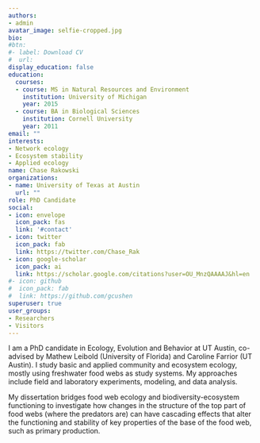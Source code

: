 ```yaml
---
authors:
- admin
avatar_image: selfie-cropped.jpg
bio: 
#btn:
#- label: Download CV
#  url: 
display_education: false
education:
  courses:
  - course: MS in Natural Resources and Environment
    institution: University of Michigan
    year: 2015
  - course: BA in Biological Sciences
    institution: Cornell University
    year: 2011
email: ""
interests:
- Network ecology
- Ecosystem stability
- Applied ecology
name: Chase Rakowski
organizations:
- name: University of Texas at Austin
  url: ""
role: PhD Candidate
social:
- icon: envelope
  icon_pack: fas
  link: '#contact'
- icon: twitter
  icon_pack: fab
  link: https://twitter.com/Chase_Rak
- icon: google-scholar
  icon_pack: ai
  link: https://scholar.google.com/citations?user=OU_MnzQAAAAJ&hl=en
#- icon: github
#  icon_pack: fab
#  link: https://github.com/gcushen
superuser: true
user_groups:
- Researchers
- Visitors
---
```


I am a PhD candidate in Ecology, Evolution and Behavior at UT Austin, co-advised by Mathew Leibold (University of Florida) and Caroline Farrior (UT Austin). I study basic and applied community and ecosystem ecology, mostly using freshwater food webs as study systems. My approaches include field and laboratory experiments, modeling, and data analysis.

My dissertation bridges food web ecology and biodiversity-ecosystem functioning to investigate how changes in the structure of the top part of food webs (where the predators are) can have cascading effects that alter the functioning and stability of key properties of the base of the food web, such as primary production.
